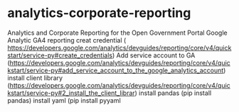 # analytics-corporate-reporting
Analytics and Corporate Reporting for the Open Government Portal
Google Analytic GA4 reporting 
creat credential ( https://developers.google.com/analytics/devguides/reporting/core/v4/quickstart/service-py#create_credentials)
Add service account to GA (https://developers.google.com/analytics/devguides/reporting/core/v4/quickstart/service-py#add_service_account_to_the_google_analytics_account)
install client library  (https://developers.google.com/analytics/devguides/reporting/core/v4/quickstart/service-py#2_install_the_client_librar)
install pandas (pip install pandas)
install yaml (pip install pyyaml
